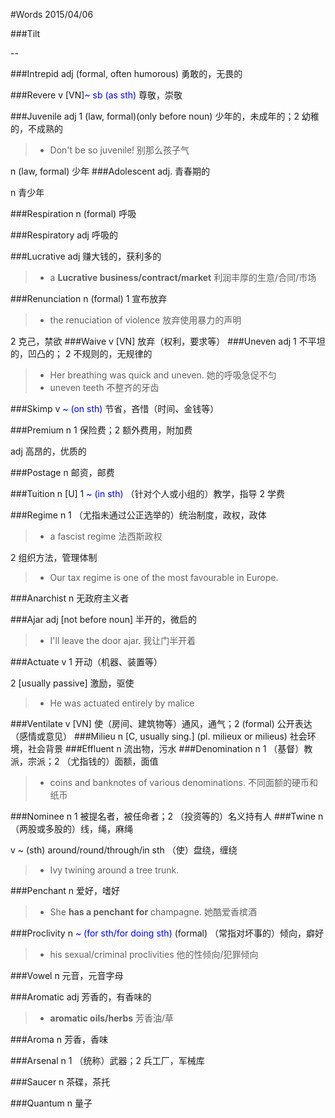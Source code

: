 #Words 2015/04/06

###Tilt

--

###Intrepid
adj (formal, often humorous) 勇敢的，无畏的

###Revere
v [VN]<span style="color:blue">~ sb (as sth)</span> 尊敬，崇敬

###Juvenile
adj 1 (law, formal)(only before noun) 少年的，未成年的；2 幼稚的，不成熟的
> * Don't be so juvenile! 别那么孩子气

n (law, formal) 少年
###Adolescent
adj. 青春期的

n 青少年

###Respiration
n (formal) 呼吸

###Respiratory
adj 呼吸的

###Lucrative
adj 赚大钱的，获利多的
> * a **Lucrative business/contract/market** 利润丰厚的生意/合同/市场

###Renunciation
n (formal) 1 宣布放弃
> * the renuciation of violence 放弃使用暴力的声明

2 克己，禁欲
###Waive
v [VN] 放弃（权利，要求等）
###Uneven
adj 1 不平坦的，凹凸的； 2 不规则的，无规律的
> * Her breathing was quick and uneven. 她的呼吸急促不匀
> * uneven teeth 不整齐的牙齿

###Skimp
v <span style="color:blue">~ (on sth)</span> 节省，吝惜（时间、金钱等）

###Premium
n 1 保险费；2 额外费用，附加费

adj 高昂的，优质的

###Postage
n 邮资，邮费

###Tuition
n [U] 1 <span style="color:blue">~ (in sth) </span>（针对个人或小组的）教学，指导
2 学费

###Regime
n 1 （尤指未通过公正选举的）统治制度，政权，政体
> * a fascist regime 法西斯政权

2 组织方法，管理体制
> * Our tax regime is one of the most favourable in Europe.

###Anarchist
n 无政府主义者

###Ajar
adj [not before noun] 半开的，微启的
> * I'll leave the door ajar. 我让门半开着

###Actuate
v 1 开动（机器、装置等）

2 [usually passive] 激励，驱使
> * He was actuated entirely by malice

###Ventilate
v [VN] 使（房间、建筑物等）通风，通气；2 (formal) 公开表达（感情或意见）
###Milieu
n [C, usually sing.] (pl. milieux or milieus) 社会环境，社会背景
###Effluent
n 流出物，污水
###Denomination
n 1 （基督）教派，宗派；2 （尤指钱的）面额，面值
> * coins and banknotes of various denominations. 不同面额的硬币和纸币

###Nominee
n 1 被提名者，被任命者；2 （投资等的）名义持有人
###Twine
n （两股或多股的）线，绳，麻绳

v <span> ~ (sth) around/round/through/in sth</span> （使）盘绕，缠绕
> * Ivy twining around a tree trunk.

###Penchant
n 爱好，嗜好 
> * She **has a penchant for** champagne. 她酷爱香槟酒

###Proclivity
n <span style="color:blue">~ (for sth/for doing sth)</span> (formal) （常指对坏事的）倾向，癖好
> * his sexual/criminal proclivities 他的性倾向/犯罪倾向

###Vowel
n 元音，元音字母

###Aromatic
adj 芳香的，有香味的
> * **aromatic oils/herbs** 芳香油/草

###Aroma
n 芳香，香味

###Arsenal
n 1 （统称）武器；2 兵工厂，军械库

###Saucer
n 茶碟，茶托

###Quantum
n 量子
